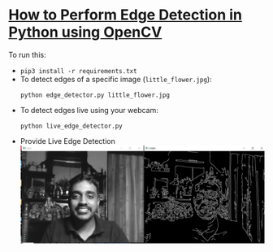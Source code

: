 # [How to Perform Edge Detection in Python using OpenCV](https://www.thepythoncode.com/article/canny-edge-detection-opencv-python)
To run this:
- `pip3 install -r requirements.txt`
- To detect edges of a specific image (`little_flower.jpg`):
    ```
    python edge_detector.py little_flower.jpg
    ```
- To detect edges live using your webcam:
    ```
    python live_edge_detector.py
    ```
- Provide Live Edge Detection
![Edge](https://github.com/PanduDcau/PythonDeepSource/blob/main/Edge%20Detection/Images/Edge%20Detect.png)
